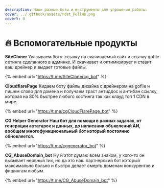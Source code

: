 ```yaml
---
description: Наши разные боты и инструменты для упрощения работы.
cover: ../.gitbook/assets/Post_FullHD.png
coverY: 0
---
```


# 🔥 Вспомогательные продукты

**SiteCloner** Указываем боту: ссылку на скачиваемый сайт и ссылку gofile сетинга сделанного в админке. И скачивает и оптимизирует и ставит ваш дрейнер и выдает готовые файлы.

{% embed url="https://t.me/SiteClonercg_bot" %}

**CloudflarePage** Кидаем боту файлы дизайна с дрейнером на gofile и пишем  слово для домена и получаем траст антиддос и антибан ссылку, которая на 80% быстрее любого хостинга так как клауд топ 1 CDN в мире.

{% embed url="https://t.me/cgCloudFlarePage_bot" %}

**CG Helper Generator Наш бот для помощи в разных задачах, от генерации автатарок и данных, до написания объявлений АИ, вообщем многофункциональный бот который постоянно обновляется.**

{% embed url="https://t.me/cggenerator_bot" %}

**CG\_AbuseDomain\_bot** Ну и этот думаю всем знаком, у кого-то он вызывает нервный тик, но да это наш партнерский бот который максимально больно и быстро делает смерть доменам конкурентов и фишингам любым.

{% embed url="https://t.me/CG_AbuseDomain_bot" %}
